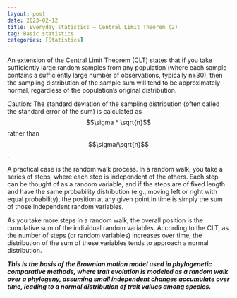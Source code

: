 ```yaml
---
layout: post
date: 2023-02-12
title: Everyday statistics — Central Limit Theorem (2)
tag: Basic statistics
categories: [Statistics]
---
```


An extension of the Central Limit Theorem (CLT) states that if you take sufficiently large random samples from any population (where each sample contains a sufficiently large number of observations, typically n≥30), then the sampling distribution of the sample sum will tend to be approximately normal, regardless of the population’s original distribution.
<!--more-->


Caution: The standard deviation of the sampling distribution (often called the standard error of the sum) is calculated as 
$$\sigma * \sqrt{n}$$ rather than $$\sigma/\sqrt{n}$$.

A practical case is the random walk process. In a random walk, you take a series of steps, where each step is independent of the others. Each step can be thought of as a random variable, and if the steps are of fixed length and have the same probability distribution (e.g., moving left or right with equal probability), the position at any given point in time is simply the sum of those independent random variables.

As you take more steps in a random walk, the overall position is the cumulative sum of the individual random variables. According to the CLT, as the number of steps (or random variables) increases over time, the distribution of the sum of these variables tends to approach a normal distribution.

***This is the basis of the Brownian motion model used in phylogenetic comparative methods, where trait evolution is modeled as a random walk over a phylogeny, assuming small independent changes accumulate over time, leading to a normal distribution of trait values among species.***